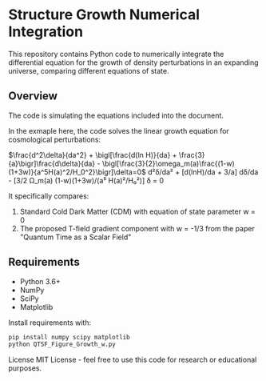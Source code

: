 # Structure Growth Numerical Integration

This repository contains Python code to numerically integrate the differential equation for the growth of density perturbations in an expanding universe, comparing different equations of state.

## Overview
The code is simulating the equations included into the document.

In the exmaple here, the code solves the linear growth equation for cosmological perturbations:

$\frac{d^2\delta}{da^2} + \bigl[\frac{d(ln H)}{da} + \frac{3}{a}\bigr]\frac{d\delta}{da} - \bigl[\frac{3}{2}\omega_m(a)\frac{(1-w)(1+3w)}{a^5H(a)^2/H_0^2}\bigr]\delta=0$
d²δ/da² + [d(lnH)/da + 3/a] dδ/da - [3/2 Ω_m(a) (1-w)(1+3w)/(a⁵ H(a)²/H₀²)] δ = 0

It specifically compares:
1. Standard Cold Dark Matter (CDM) with equation of state parameter w = 0
2. The proposed T-field gradient component with w = -1/3 from the paper "Quantum Time as a Scalar Field"

## Requirements

- Python 3.6+
- NumPy
- SciPy
- Matplotlib

Install requirements with:
```bash
pip install numpy scipy matplotlib
python QTSF_Figure_Growth_w.py
```
License
MIT License - feel free to use this code for research or educational purposes.

